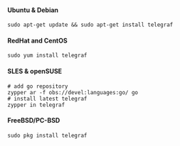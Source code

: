 #### Ubuntu & Debian

```shell
sudo apt-get update && sudo apt-get install telegraf
```

#### RedHat and CentOS

```shell
sudo yum install telegraf
```

#### SLES & openSUSE

```shell
# add go repository
zypper ar -f obs://devel:languages:go/ go
# install latest telegraf
zypper in telegraf
```

#### FreeBSD/PC-BSD

```shell
sudo pkg install telegraf
```
